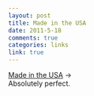 ```yaml
--- 
layout: post
title: Made in the USA
date: 2011-5-18
comments: true
categories: links
link: true
---
```

<a title="Obama 2012" href="https://donate.barackobama.com/page/contribute/o2012-made-in-the-usa-mug">Made in the USA</a> →<br />Absolutely perfect.
